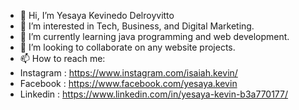 - 👋 Hi, I’m Yesaya Kevinedo Delroyvitto
- 👀 I’m interested in Tech, Business, and Digital Marketing.
- 🌱 I’m currently learning java programming and web development.
- 💞️ I’m looking to collaborate on any website projects.
- 📫 How to reach me:
- Instagram : https://www.instagram.com/isaiah.kevin/
- Facebook  : https://www.facebook.com/yesaya.kevin
- Linkedin  : https://www.linkedin.com/in/yesaya-kevin-b3a770177/

<!---
YesayaKevin/YesayaKevin is a ✨ special ✨ repository because its `README.md` (this file) appears on your GitHub profile.
You can click the Preview link to take a look at your changes.
--->
